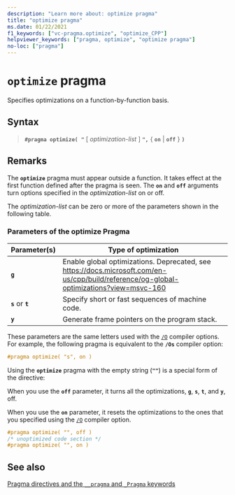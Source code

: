 ```yaml
---
description: "Learn more about: optimize pragma"
title: "optimize pragma"
ms.date: 01/22/2021
f1_keywords: ["vc-pragma.optimize", "optimize_CPP"]
helpviewer_keywords: ["pragma, optimize", "optimize pragma"]
no-loc: ["pragma"]
---
```

# `optimize` pragma

Specifies optimizations on a function-by-function basis.

## Syntax

> **`#pragma optimize( "`** [ *optimization-list* ] **`",`** { **`on`** | **`off`** } **`)`**

## Remarks

The **`optimize`** pragma must appear outside a function. It takes effect at the first function defined after the pragma is seen. The **`on`** and **`off`** arguments turn options specified in the *optimization-list* on or off.

The *optimization-list* can be zero or more of the parameters shown in the following table.

### Parameters of the optimize Pragma

| Parameter(s) | Type of optimization |
|--------------------|--------------------------|
| **`g`** | Enable global optimizations. Deprecated, see https://docs.microsoft.com/en-us/cpp/build/reference/og-global-optimizations?view=msvc-160|
| **`s`** or **`t`** | Specify short or fast sequences of machine code. |
| **`y`** | Generate frame pointers on the program stack. |

These parameters are the same letters used with the [`/O`](../build/reference/o-options-optimize-code.md) compiler options. For example, the following pragma is equivalent to the **`/Os`** compiler option:

```cpp
#pragma optimize( "s", on )
```

Using the **`optimize`** pragma with the empty string (**`""`**) is a special form of the directive:

When you use the **`off`** parameter, it turns all the optimizations, **`g`**, **`s`**, **`t`**, and **`y`**, off.

When you use the **`on`** parameter, it resets the optimizations to the ones that you specified using the [`/O`](../build/reference/o-options-optimize-code.md) compiler option.

```cpp
#pragma optimize( "", off )
/* unoptimized code section */
#pragma optimize( "", on )
```

## See also

[Pragma directives and the `__pragma` and `_Pragma` keywords](./pragma-directives-and-the-pragma-keyword.md)
